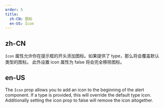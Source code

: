 ```yaml
---
order: 5
title:
  zh-CN: 图标
  en-US: Icon
---
```


## zh-CN

`Icon` 属性允许你在提示框的开头添加图标。如果提供了 type，那么将会覆盖默认类型的图标。 此外设置 icon 属性为 false 将会完全移除图标。


## en-US

The `Icon` prop allows you to add an icon to the beginning of the alert component. If a type is provided, this will override the default type icon. Additionally setting the icon prop to false will remove the icon altogether.

